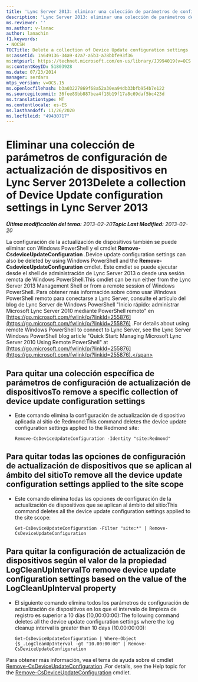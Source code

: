 ```yaml
---
title: 'Lync Server 2013: eliminar una colección de parámetros de configuración de actualización de dispositivos'
description: 'Lync Server 2013: eliminar una colección de parámetros de configuración de actualización de dispositivos.'
ms.reviewer: ''
ms.author: v-lanac
author: lanachin
f1.keywords:
- NOCSH
TOCTitle: Delete a collection of Device Update configuration settings
ms:assetid: 1a649136-34a9-42a7-a5b3-a78bbfe93f36
ms:mtpsurl: https://technet.microsoft.com/en-us/library/JJ994019(v=OCS.15)
ms:contentKeyID: 51803928
ms.date: 07/23/2014
manager: serdars
mtps_version: v=OCS.15
ms.openlocfilehash: b3a03227869f68a52a30ea94db33bfb954b7e122
ms.sourcegitcommit: 36fee89bb887bea4f18b19f17a8c69daf5bc423d
ms.translationtype: MT
ms.contentlocale: es-ES
ms.lasthandoff: 11/26/2020
ms.locfileid: "49430717"
---
```

# <a name="delete-a-collection-of-device-update-configuration-settings-in-lync-server-2013"></a><span data-ttu-id="b12df-103">Eliminar una colección de parámetros de configuración de actualización de dispositivos en Lync Server 2013</span><span class="sxs-lookup"><span data-stu-id="b12df-103">Delete a collection of Device Update configuration settings in Lync Server 2013</span></span>

<div data-xmlns="http://www.w3.org/1999/xhtml">

<div class="topic" data-xmlns="http://www.w3.org/1999/xhtml" data-msxsl="urn:schemas-microsoft-com:xslt" data-cs="https://msdn.microsoft.com/">

<div data-asp="https://msdn2.microsoft.com/asp">



</div>

<div id="mainSection">

<div id="mainBody"><span data-ttu-id="b12df-104">

<span> </span></span><span class="sxs-lookup"><span data-stu-id="b12df-104">

<span> </span></span></span>

<span data-ttu-id="b12df-105">_**Última modificación del tema:** 2013-02-20_</span><span class="sxs-lookup"><span data-stu-id="b12df-105">_**Topic Last Modified:** 2013-02-20_</span></span>

<span data-ttu-id="b12df-106">La configuración de la actualización de dispositivos también se puede eliminar con Windows PowerShell y el cmdlet **Remove-CsdeviceUpdateConfiguration** .</span><span class="sxs-lookup"><span data-stu-id="b12df-106">Device update configuration settings can also be deleted by using Windows PowerShell and the **Remove-CsdeviceUpdateConfiguration** cmdlet.</span></span> <span data-ttu-id="b12df-107">Este cmdlet se puede ejecutar desde el shell de administración de Lync Server 2013 o desde una sesión remota de Windows PowerShell.</span><span class="sxs-lookup"><span data-stu-id="b12df-107">This cmdlet can be run either from the Lync Server 2013 Management Shell or from a remote session of Windows PowerShell.</span></span> <span data-ttu-id="b12df-108">Para obtener más información sobre cómo usar Windows PowerShell remoto para conectarse a Lync Server, consulte el artículo del blog de Lync Server de Windows PowerShell "Inicio rápido: administrar Microsoft Lync Server 2010 mediante PowerShell remoto" en [https://go.microsoft.com/fwlink/p/?linkId=255876](https://go.microsoft.com/fwlink/p/?linkid=255876) .</span><span class="sxs-lookup"><span data-stu-id="b12df-108">For details about using remote Windows PowerShell to connect to Lync Server, see the Lync Server Windows PowerShell blog article "Quick Start: Managing Microsoft Lync Server 2010 Using Remote PowerShell" at [https://go.microsoft.com/fwlink/p/?linkId=255876](https://go.microsoft.com/fwlink/p/?linkid=255876).</span></span>

<div>


<div>

## <a name="to-remove-a-specific-collection-of-device-update-configuration-settings"></a><span data-ttu-id="b12df-109">Para quitar una colección específica de parámetros de configuración de actualización de dispositivos</span><span class="sxs-lookup"><span data-stu-id="b12df-109">To remove a specific collection of device update configuration settings</span></span>

  - <span data-ttu-id="b12df-110">Este comando elimina la configuración de actualización de dispositivo aplicada al sitio de Redmond:</span><span class="sxs-lookup"><span data-stu-id="b12df-110">This command deletes the device update configuration settings applied to the Redmond site:</span></span>
    
        Remove-CsDeviceUpdateConfiguration -Identity "site:Redmond"

</div>

<div>

## <a name="to-remove-all-the-device-update-configuration-settings-applied-to-the-site-scope"></a><span data-ttu-id="b12df-111">Para quitar todas las opciones de configuración de actualización de dispositivos que se aplican al ámbito del sitio</span><span class="sxs-lookup"><span data-stu-id="b12df-111">To remove all the device update configuration settings applied to the site scope</span></span>

  - <span data-ttu-id="b12df-112">Este comando elimina todas las opciones de configuración de la actualización de dispositivos que se aplican al ámbito del sitio:</span><span class="sxs-lookup"><span data-stu-id="b12df-112">This command deletes all the device update configuration settings applied to the site scope:</span></span>
    
        Get-CsDeviceUpdateConfiguration -Filter "site:*" | Remove-CsDeviceUpdateConfiguration

</div>

<div>

## <a name="to-remove-device-update-configuration-settings-based-on-the-value-of-the-logcleanupinterval-property"></a><span data-ttu-id="b12df-113">Para quitar la configuración de actualización de dispositivos según el valor de la propiedad LogCleanUpInterval</span><span class="sxs-lookup"><span data-stu-id="b12df-113">To remove device update configuration settings based on the value of the LogCleanUpInterval property</span></span>

  - <span data-ttu-id="b12df-114">El siguiente comando elimina todos los parámetros de configuración de actualización de dispositivos en los que el intervalo de limpieza de registro es superior a 10 días (10,00:00:00):</span><span class="sxs-lookup"><span data-stu-id="b12df-114">The following command deletes all the device update configuration settings where the log cleanup interval is greater than 10 days (10.00:00:00):</span></span>
    
        Get-CsDeviceUpdateConfiguration | Where-Object {$_.LogCleanUpInterval -gt "10.00:00:00" | Remove-CsDeviceUpdateConfiguration

</div>

<span data-ttu-id="b12df-115">Para obtener más información, vea el tema de ayuda sobre el cmdlet [Remove-CsDeviceUpdateConfiguration](https://docs.microsoft.com/powershell/module/skype/Remove-CsDeviceUpdateConfiguration) .</span><span class="sxs-lookup"><span data-stu-id="b12df-115">For details, see the Help topic for the [Remove-CsDeviceUpdateConfiguration](https://docs.microsoft.com/powershell/module/skype/Remove-CsDeviceUpdateConfiguration) cmdlet.</span></span>

<span data-ttu-id="b12df-116"></div>

</div>

<span> </span>

</div>

</div>

</span><span class="sxs-lookup"><span data-stu-id="b12df-116"></div>

</div>

<span> </span>

</div>

</div>

</span></span></div>

